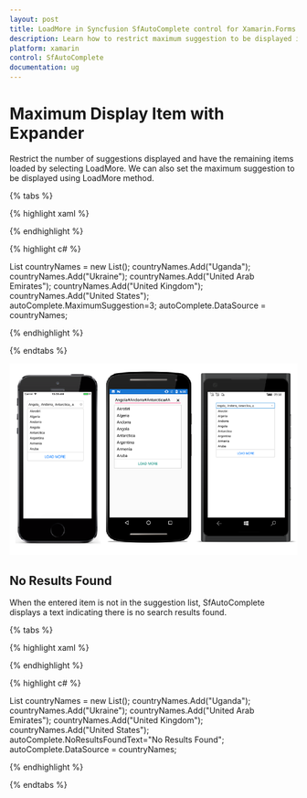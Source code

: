 ```yaml
---
layout: post
title: LoadMore in Syncfusion SfAutoComplete control for Xamarin.Forms
description: Learn how to restrict maximum suggestion to be displayed in SfAutoComplete
platform: xamarin
control: SfAutoComplete
documentation: ug
---
```

# Maximum Display Item with Expander

Restrict the number of suggestions displayed and have the remaining items loaded by selecting LoadMore. We can also set the maximum suggestion to be displayed using LoadMore method.

{% tabs %}

{% highlight xaml %}

<StackLayout VerticalOptions="Start" HorizontalOptions="Start" Padding="30">
	<autocomplete:SfAutoComplete HeightRequest="40" x:Name="autoComplete" MaximumSuggestion="3"  />                    
</StackLayout> 

{% endhighlight %}

{% highlight c# %}

List<String> countryNames = new List<String>();
countryNames.Add("Uganda");
countryNames.Add("Ukraine");
countryNames.Add("United Arab Emirates");
countryNames.Add("United Kingdom");
countryNames.Add("United States");
autoComplete.MaximumSuggestion=3;
autoComplete.DataSource = countryNames;

{% endhighlight %}

{% endtabs %}

![](images/Maximum-display-item-with-Expander/LoadMore.png)

## No Results Found

When the entered item is not in the suggestion list, SfAutoComplete displays a text indicating there is no search results found.

{% tabs %}

{% highlight xaml %}

<StackLayout VerticalOptions="Start" HorizontalOptions="Start" Padding="30">
	<autocomplete:SfAutoComplete HeightRequest="40" x:Name="autoComplete" NoResultsFoundText="No Results Found" />                    
</StackLayout> 

{% endhighlight %}

{% highlight c# %}

List<String> countryNames = new List<String>();
countryNames.Add("Uganda");
countryNames.Add("Ukraine");
countryNames.Add("United Arab Emirates");
countryNames.Add("United Kingdom");
countryNames.Add("United States");
autoComplete.NoResultsFoundText="No Results Found";
autoComplete.DataSource = countryNames;

{% endhighlight %}

{% endtabs %}